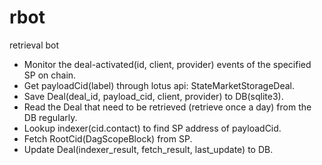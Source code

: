 # rbot
retrieval bot
- Monitor the deal-activated(id, client, provider) events of the specified SP on chain.
- Get payloadCid(label) through lotus api: StateMarketStorageDeal.
- Save Deal(deal_id, payload_cid, client, provider) to DB(sqlite3).
- Read the Deal that need to be retrieved (retrieve once a day) from the DB regularly.
- Lookup indexer(cid.contact) to find SP address of payloadCid.
- Fetch RootCid(DagScopeBlock) from SP.
- Update Deal(indexer_result, fetch_result, last_update) to DB.